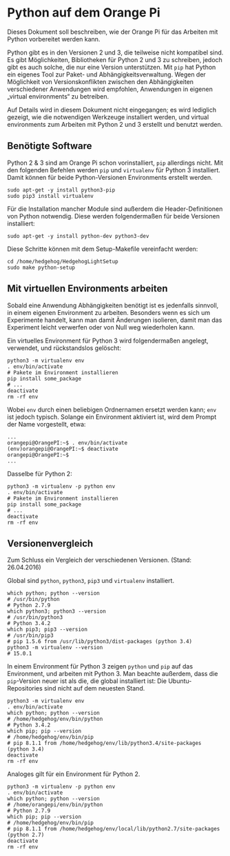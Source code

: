 # Python auf dem Orange Pi

Dieses Dokument soll beschreiben, wie der Orange Pi für das Arbeiten mit Python vorbereitet werden kann.

Python gibt es in den Versionen 2 und 3, die teilweise nicht kompatibel sind.
Es gibt Möglichkeiten, Bibliotheken für Python 2 und 3 zu schreiben, jedoch gibt es auch solche, die nur eine Version unterstützen.
Mit `pip` hat Python ein eigenes Tool zur Paket- und Abhängigkeitsverwaltung.
Wegen der Möglichkeit von Versionskonflikten zwischen den Abhängigkeiten verschiedener Anwendungen wird empfohlen, Anwendungen in eigenen „virtual environments“ zu betreiben.

Auf Details wird in diesem Dokument nicht eingegangen; es wird lediglich gezeigt, wie die notwendigen Werkzeuge installiert werden, und virtual environments zum Arbeiten mit Python 2 und 3 erstellt und benutzt werden.

## Benötigte Software

Python 2 & 3 sind am Orange Pi schon vorinstalliert, `pip` allerdings nicht.
Mit den folgenden Befehlen werden `pip` und `virtualenv` für Python 3 installiert.
Damit können für beide Python-Versionen Environments erstellt werden.

    sudo apt-get -y install python3-pip
    sudo pip3 install virtualenv

Für die Installation mancher Module sind außerdem die Header-Definitionen von Python notwendig.
Diese werden folgendermaßen für beide Versionen installiert:

    sudo apt-get -y install python-dev python3-dev

Diese Schritte können mit dem Setup-Makefile vereinfacht werden:

    cd /home/hedgehog/HedgehogLightSetup
    sudo make python-setup

## Mit virtuellen Environments arbeiten

Sobald eine Anwendung Abhängigkeiten benötigt ist es jedenfalls sinnvoll, in einem eigenen Environment zu arbeiten.
Besonders wenn es sich um Experimente handelt, kann man damit Änderungen isolieren, damit man das Experiment leicht verwerfen oder von Null weg wiederholen kann.

Ein virtuelles Environment für Python 3 wird folgendermaßen angelegt, verwendet, und rückstandslos gelöscht:

    python3 -m virtualenv env
    . env/bin/activate
    # Pakete im Environment installieren
    pip install some_package
    # ...
    deactivate
    rm -rf env

Wobei `env` durch einen beliebigen Ordnernamen ersetzt werden kann; `env` ist jedoch typisch.
Solange ein Environment aktiviert ist, wird dem Prompt der Name vorgestellt, etwa:

    ...
    orangepi@OrangePI:~$ . env/bin/activate
    (env)orangepi@OrangePI:~$ deactivate
    orangepi@OrangePI:~$
    ...

Dasselbe für Python 2:

    python3 -m virtualenv -p python env
    . env/bin/activate
    # Pakete im Environment installieren
    pip install some_package
    # ...
    deactivate
    rm -rf env

## Versionenvergleich

Zum Schluss ein Vergleich der verschiedenen Versionen. (Stand: 26.04.2016)

Global sind `python`, `python3`, `pip3` und `virtualenv` installiert.

    which python; python --version
    # /usr/bin/python
    # Python 2.7.9
    which python3; python3 --version
    # /usr/bin/python3
    # Python 3.4.2
    which pip3; pip3 --version
    # /usr/bin/pip3
    # pip 1.5.6 from /usr/lib/python3/dist-packages (python 3.4)
    python3 -m virtualenv --version
    # 15.0.1

In einem Environment für Python 3 zeigen `python` und `pip` auf das Environment, und arbeiten mit Python 3.
Man beachte außerdem, dass die `pip`-Version neuer ist als die, die global installiert ist:
Die Ubuntu-Repositories sind nicht auf dem neuesten Stand.

    python3 -m virtualenv env
    . env/bin/activate
    which python; python --version
    # /home/hedgehog/env/bin/python
    # Python 3.4.2
    which pip; pip --version
    # /home/hedgehog/env/bin/pip
    # pip 8.1.1 from /home/hedgehog/env/lib/python3.4/site-packages (python 3.4)
    deactivate
    rm -rf env

Analoges gilt für ein Environment für Python 2.

    python3 -m virtualenv -p python env
    . env/bin/activate
    which python; python --version
    # /home/orangepi/env/bin/python
    # Python 2.7.9
    which pip; pip --version
    # /home/hedgehog/env/bin/pip
    # pip 8.1.1 from /home/hedgehog/env/local/lib/python2.7/site-packages (python 2.7)
    deactivate
    rm -rf env


